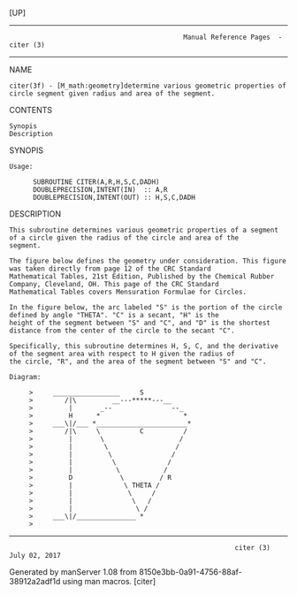 [UP]

-----------------------------------------------------------------------------------------------------------------------------------
                                                Manual Reference Pages  - citer (3)
-----------------------------------------------------------------------------------------------------------------------------------
                                                                 
NAME

    citer(3f) - [M_math:geometry]determine various geometric properties of circle segment given radius and area of the segment.

CONTENTS

    Synopis
    Description

SYNOPIS

    Usage:

          SUBROUTINE CITER(A,R,H,S,C,DADH)
          DOUBLEPRECISION,INTENT(IN)  :: A,R
          DOUBLEPRECISION,INTENT(OUT) :: H,S,C,DADH



DESCRIPTION

    This subroutine determines various geometric properties of a segment of a circle given the radius of the circle and area of the
    segment.

    The figure below defines the geometry under consideration. This figure was taken directly from page 12 of the CRC Standard
    Mathematical Tables, 21st Edition, Published by the Chemical Rubber Company, Cleveland, OH. This page of the CRC Standard
    Mathematical Tables covers Mensuration Formulae for Circles.

    In the figure below, the arc labeled "S" is the portion of the circle defined by angle "THETA". "C" is a secant, "H" is the
    height of the segment between "S" and "C", and "D" is the shortest distance from the center of the circle to the secant "C".

    Specifically, this subroutine determines H, S, C, and the derivative of the segment area with respect to H given the radius of
    the circle, "R", and the area of the segment between "S" and "C".

    Diagram:

         >     _________________     S
         >        /|\         __---*****---__
         >         |       _--               --_
         >         H      *                     *
         >     ___\|/___ *_______________________*
         >        /|\     \          C          /
         >         |       \                   /
         >         |        \                 /
         >         |         \               /
         >         |          \             /
         >         |           \           /
         >         D            \         / R
         >         |             \ THETA /
         >         |              \     /
         >         |               \   /
         >         |                \ /
         >     ___\|/_______________ *
         >

-----------------------------------------------------------------------------------------------------------------------------------

                                                             citer (3)                                                July 02, 2017

Generated by manServer 1.08 from 8150e3bb-0a91-4756-88af-38912a2adf1d using man macros.
                                                              [citer]
